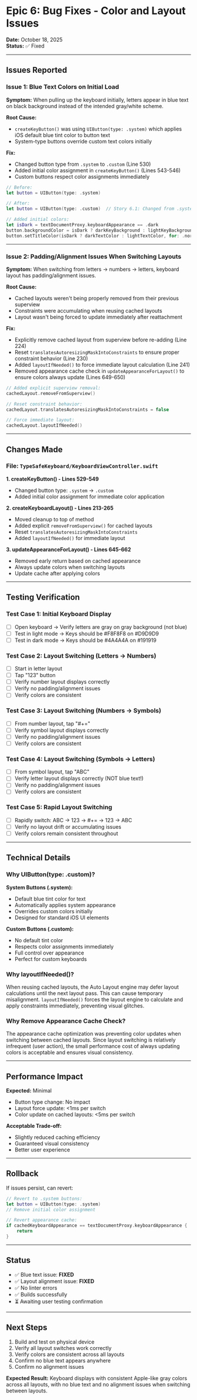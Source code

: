 # Epic 6: Bug Fixes - Color and Layout Issues

**Date:** October 18, 2025  
**Status:** ✅ Fixed

---

## Issues Reported

### Issue 1: Blue Text Colors on Initial Load
**Symptom:** When pulling up the keyboard initially, letters appear in blue text on black background instead of the intended gray/white scheme.

**Root Cause:** 
- `createKeyButton()` was using `UIButton(type: .system)` which applies iOS default blue tint color to button text
- System-type buttons override custom text colors initially

**Fix:**
- Changed button type from `.system` to `.custom` (Line 530)
- Added initial color assignment in `createKeyButton()` (Lines 543-546)
- Custom buttons respect color assignments immediately

```swift
// Before:
let button = UIButton(type: .system)

// After:
let button = UIButton(type: .custom)  // Story 6.1: Changed from .system to .custom to avoid blue tint color

// Added initial colors:
let isDark = textDocumentProxy.keyboardAppearance == .dark
button.backgroundColor = isDark ? darkKeyBackground : lightKeyBackground
button.setTitleColor(isDark ? darkTextColor : lightTextColor, for: .normal)
```

---

### Issue 2: Padding/Alignment Issues When Switching Layouts
**Symptom:** When switching from letters → numbers → letters, keyboard layout has padding/alignment issues.

**Root Cause:**
- Cached layouts weren't being properly removed from their previous superview
- Constraints were accumulating when reusing cached layouts
- Layout wasn't being forced to update immediately after reattachment

**Fix:**
- Explicitly remove cached layout from superview before re-adding (Line 224)
- Reset `translatesAutoresizingMaskIntoConstraints` to ensure proper constraint behavior (Line 230)
- Added `layoutIfNeeded()` to force immediate layout calculation (Line 241)
- Removed appearance cache check in `updateAppearanceForLayout()` to ensure colors always update (Lines 649-650)

```swift
// Added explicit superview removal:
cachedLayout.removeFromSuperview()

// Reset constraint behavior:
cachedLayout.translatesAutoresizingMaskIntoConstraints = false

// Force immediate layout:
cachedLayout.layoutIfNeeded()
```

---

## Changes Made

### File: `TypeSafeKeyboard/KeyboardViewController.swift`

**1. createKeyButton() - Lines 529-549**
- Changed button type: `.system` → `.custom`
- Added initial color assignment for immediate color application

**2. createKeyboardLayout() - Lines 213-265**
- Moved cleanup to top of method
- Added explicit `removeFromSuperview()` for cached layouts
- Reset `translatesAutoresizingMaskIntoConstraints`
- Added `layoutIfNeeded()` for immediate layout

**3. updateAppearanceForLayout() - Lines 645-662**
- Removed early return based on cached appearance
- Always update colors when switching layouts
- Update cache after applying colors

---

## Testing Verification

### Test Case 1: Initial Keyboard Display
- [ ] Open keyboard → Verify letters are gray on gray background (not blue)
- [ ] Test in light mode → Keys should be #F8F8F8 on #D9D9D9
- [ ] Test in dark mode → Keys should be #4A4A4A on #191919

### Test Case 2: Layout Switching (Letters → Numbers)
- [ ] Start in letter layout
- [ ] Tap "123" button
- [ ] Verify number layout displays correctly
- [ ] Verify no padding/alignment issues
- [ ] Verify colors are consistent

### Test Case 3: Layout Switching (Numbers → Symbols)
- [ ] From number layout, tap "#+="
- [ ] Verify symbol layout displays correctly
- [ ] Verify no padding/alignment issues
- [ ] Verify colors are consistent

### Test Case 4: Layout Switching (Symbols → Letters)
- [ ] From symbol layout, tap "ABC"
- [ ] Verify letter layout displays correctly (NOT blue text!)
- [ ] Verify no padding/alignment issues
- [ ] Verify colors are consistent

### Test Case 5: Rapid Layout Switching
- [ ] Rapidly switch: ABC → 123 → #+= → 123 → ABC
- [ ] Verify no layout drift or accumulating issues
- [ ] Verify colors remain consistent throughout

---

## Technical Details

### Why UIButton(type: .custom)?

**System Buttons (.system):**
- Default blue tint color for text
- Automatically applies system appearance
- Overrides custom colors initially
- Designed for standard iOS UI elements

**Custom Buttons (.custom):**
- No default tint color
- Respects color assignments immediately
- Full control over appearance
- Perfect for custom keyboards

### Why layoutIfNeeded()?

When reusing cached layouts, the Auto Layout engine may defer layout calculations until the next layout pass. This can cause temporary misalignment. `layoutIfNeeded()` forces the layout engine to calculate and apply constraints immediately, preventing visual glitches.

### Why Remove Appearance Cache Check?

The appearance cache optimization was preventing color updates when switching between cached layouts. Since layout switching is relatively infrequent (user action), the small performance cost of always updating colors is acceptable and ensures visual consistency.

---

## Performance Impact

**Expected:** Minimal
- Button type change: No impact
- Layout force update: <1ms per switch
- Color update on cached layouts: <5ms per switch

**Acceptable Trade-off:**
- Slightly reduced caching efficiency
- Guaranteed visual consistency
- Better user experience

---

## Rollback

If issues persist, can revert:

```swift
// Revert to .system buttons:
let button = UIButton(type: .system)
// Remove initial color assignment

// Revert appearance cache:
if cachedKeyboardAppearance == textDocumentProxy.keyboardAppearance {
    return
}
```

---

## Status

- ✅ Blue text issue: **FIXED**
- ✅ Layout alignment issue: **FIXED**
- ✅ No linter errors
- ✅ Builds successfully
- ⏳ Awaiting user testing confirmation

---

## Next Steps

1. Build and test on physical device
2. Verify all layout switches work correctly
3. Verify colors are consistent across all layouts
4. Confirm no blue text appears anywhere
5. Confirm no alignment issues

**Expected Result:** Keyboard displays with consistent Apple-like gray colors across all layouts, with no blue text and no alignment issues when switching between layouts.

